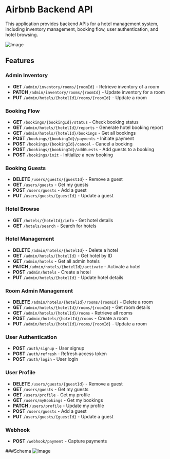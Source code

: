 # Airbnb Backend API

This application provides backend APIs for a hotel management system, including inventory management, booking flow, user authentication, and hotel browsing.

![Image](https://github.com/user-attachments/assets/585136d9-05b5-4832-ad37-0a47d4678433)

## Features

### Admin Inventory
- **GET** `/admin/inventory/rooms/{roomId}` - Retrieve inventory of a room
- **PATCH** `/admin/inventory/rooms/{roomId}` - Update inventory for a room
- **PUT** `/admin/hotels/{hotelId}/rooms/{roomId}` - Update a room

### Booking Flow
- **GET** `/bookings/{bookingId}/status` - Check booking status
- **GET** `/admin/hotels/{hotelId}/reports` - Generate hotel booking report
- **GET** `/admin/hotels/{hotelId}/bookings` - Get all bookings
- **POST** `/bookings/{bookingId}/payments` - Initiate payment
- **POST** `/bookings/{bookingId}/cancel` - Cancel a booking
- **POST** `/bookings/{bookingId}/addGuests` - Add guests to a booking
- **POST** `/bookings/init` - Initialize a new booking

### Booking Guests
- **DELETE** `/users/guests/{guestId}` - Remove a guest
- **GET** `/users/guests` - Get my guests
- **POST** `/users/guests` - Add a guest
- **PUT** `/users/guests/{guestId}` - Update a guest

### Hotel Browse
- **GET** `/hotels/{hotelId}/info` - Get hotel details
- **GET** `/hotels/search` - Search for hotels

### Hotel Management
- **DELETE** `/admin/hotels/{hotelId}` - Delete a hotel
- **GET** `/admin/hotels/{hotelId}` - Get hotel by ID
- **GET** `/admin/hotels` - Get all admin hotels
- **PATCH** `/admin/hotels/{hotelId}/activate` - Activate a hotel
- **POST** `/admin/hotels` - Create a hotel
- **PUT** `/admin/hotels/{hotelId}` - Update hotel details

### Room Admin Management
- **DELETE** `/admin/hotels/{hotelId}/rooms/{roomId}` - Delete a room
- **GET** `/admin/hotels/{hotelId}/rooms/{roomId}` - Get room details
- **GET** `/admin/hotels/{hotelId}/rooms` - Retrieve all rooms
- **POST** `/admin/hotels/{hotelId}/rooms` - Create a room
- **PUT** `/admin/hotels/{hotelId}/rooms/{roomId}` - Update a room

### User Authentication
- **POST** `/auth/signup` - User signup
- **POST** `/auth/refresh` - Refresh access token
- **POST** `/auth/login` - User login

### User Profile
- **DELETE** `/users/guests/{guestId}` - Remove a guest
- **GET** `/users/guests` - Get my guests
- **GET** `/users/profile` - Get my profile
- **GET** `/users/myBookings` - Get my bookings
- **PATCH** `/users/profile` - Update my profile
- **POST** `/users/guests` - Add a guest
- **PUT** `/users/guests/{guestId}` - Update a guest

### Webhook
- **POST** `/webhook/payment` - Capture payments

###Schema
![Image](https://github.com/user-attachments/assets/bc209296-e0f2-48f9-a7ae-65d084e4cb6c)

